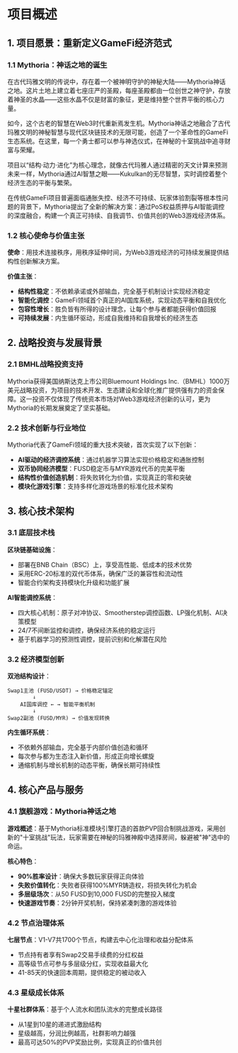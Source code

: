# 项目概述

## 1. 项目愿景：重新定义GameFi经济范式

### 1.1 Mythoria：神话之地的诞生

在古代玛雅文明的传说中，存在着一个被神明守护的神秘大陆——Mythoria神话之地。这片土地上建立着七座庄严的圣殿，每座圣殿都由一位创世之神守护，存放着神圣的水晶——这些水晶不仅是财富的象征，更是维持整个世界平衡的核心力量。

如今，这个古老的智慧在Web3时代重新焉发生机。Mythoria神话之地融合了古代玛雅文明的神秘智慧与现代区块链技术的无限可能，创造了一个革命性的GameFi生态系统。在这里，每一个勇士都可以参与神选仪式，在神秘的十室挑战中追寻财富与荣耀。

项目以“结构·动力·进化”为核心理念，就像古代玛雅人通过精密的天文计算来预测未来一样，Mythoria通过AI智慧之眼——Kukulkan的无尽智慧，实时调控着整个经济生态的平衡与繁荣。

在传统GameFi项目普遍面临通胀失控、经济不可持续、玩家体验割裂等根本性问题的背景下，Mythoria提出了全新的解决方案：通过PoS权益质押与AI智能调控的深度融合，构建一个真正可持续、自我调节、价值共创的Web3游戏经济体系。

### 1.2 核心使命与价值主张

**使命**：用技术连接秩序，用秩序延伸时间，为Web3游戏经济的可持续发展提供结构性创新解决方案。

**价值主张**：
- **结构性稳定**：不依赖承诺或外部输血，完全基于机制设计实现经济稳定
- **智能化调控**：GameFi领域首个真正的AI国库系统，实现动态平衡和自我优化
- **包容性增长**：胜负皆有所得的设计理念，让每个参与者都能获得价值回报
- **可持续发展**：内生循环驱动，形成自我维持和自我增长的经济生态

## 2. 战略投资与发展背景

### 2.1 BMHL战略投资支持

Mythoria获得美国纳斯达克上市公司Bluemount Holdings Inc.（BMHL）1000万美元战略投资，为项目的技术开发、生态建设和全球化推广提供强有力的资金保障。这一投资不仅体现了传统资本市场对Web3游戏经济创新的认可，更为Mythoria的长期发展奠定了坚实基础。

### 2.2 技术创新与行业地位

Mythoria代表了GameFi领域的重大技术突破，首次实现了以下创新：
- **AI驱动的经济调控系统**：通过机器学习算法实现价格稳定和通胀控制
- **双币协同经济模型**：FUSD稳定币与MYR游戏代币的完美平衡
- **结构性价值创造机制**：将失败转化为价值，实现真正的零和突破
- **模块化游戏引擎**：支持多样化游戏场景的标准化技术架构

## 3. 核心技术架构

### 3.1 底层技术栈

**区块链基础设施**：
- 部署在BNB Chain（BSC）上，享受高性能、低成本的技术优势
- 采用ERC-20标准的双代币体系，确保广泛的兼容性和流动性
- 智能合约架构支持模块化升级和功能扩展

**AI智能调控系统**：
- 四大核心机制：原子对冲协议、Smootherstep调控函数、LP强化机制、AI决策模型
- 24/7不间断监控和调控，确保经济系统的稳定运行
- 基于机器学习的预测性调控，提前识别和化解潜在风险

### 3.2 经济模型创新

**双池结构设计**：
```
Swap1主池 (FUSD/USDT) → 价格稳定锚定
        ↓
    AI国库调控 ← → 智能平衡机制
        ↓
Swap2副池 (FUSD/MYR) → 价值发现转换
```

**内生循环系统**：
- 不依赖外部输血，完全基于内部价值创造和循环
- 每次参与都为生态注入新价值，形成正向增长螺旋
- 通缩机制与增长机制的动态平衡，确保长期可持续性

## 4. 核心产品与服务

### 4.1 旗舰游戏：Mythoria神话之地

**游戏概述**：基于Mythoria标准模块引擎打造的首款PVP回合制挑战游戏，采用创新的"十室挑战"玩法，玩家需要在神秘的玛雅神殿中选择房间，躲避被"神"选中的命运。

**核心特色**：
- **90%胜率设计**：确保大多数玩家获得正向体验
- **失败价值转化**：失败者获得100%MYR铸造权，将损失转化为机会
- **多层级场次**：从50 FUSD到10,000 FUSD的完整投入梯度
- **快速游戏节奏**：2分钟开奖机制，保持紧凑刺激的游戏体验

### 4.2 节点治理体系

**七层节点**：V1-V7共1700个节点，构建去中心化治理和收益分配体系
- 节点持有者享有Swap2交易手续费的分红权益
- 高等级节点可参与多层级分红，实现收益最大化
- 41-85天的快速回本周期，提供稳定的被动收入

### 4.3 星级成长体系

**十星社群体系**：基于个人流水和团队流水的完整成长路径
- 从1星到10星的递进式激励结构
- 星级越高，分润比例越高，社群影响力越强
- 最高可达50%的PVP奖励比例，实现真正的价值共创




